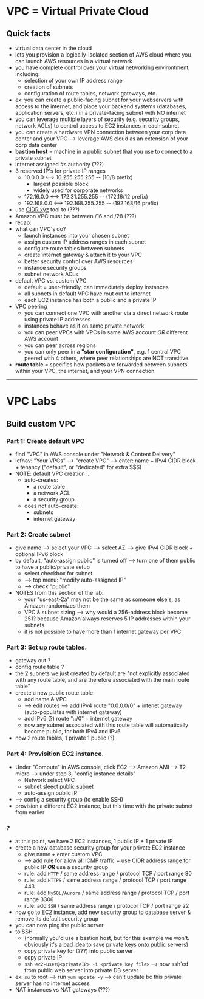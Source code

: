 # VPC = Virtual Private Cloud

## Quick facts
- virtual data center in the cloud
- lets you provision a logically-isolated section of AWS cloud where you can launch AWS resources in a virtual network
- you have complete control over your virtual networking environtment, including:
  - selection of your own IP address range
  - creation of subnets
  - configuration of route tables, network gateways, etc.
- ex: you can create a public-facing subnet for your webservers with access to the internet, and place your backend systems (databases, application servers, etc.) in a private-facing subnet with NO internet
- you can leverage multiple layers of security (e.g. security groups, network ACLs) to control access to EC2 instances in each subnet
- you can create a hardware VPN connection between your corp data center and your VPC --> leverage AWS cloud as an extension of your corp data center
- __bastion host__ = machine in a public subnet that you use to connect to a private subnet
- internet assigned #s authority (???)
- 3 reserved IP's for private IP ranges
  - 10.0.0.0 <--> 10.255.255.255 -- (10/8 prefix)
    - largest possible block
    - widely used for corporate networks
  - 172.16.0.0 <--> 172.31.255.255 -- (172.16/12 prefix)
  - 192.168.0.0 <--> 192.168.255.255 -- (192.168/16 prefix)
- use [CIDR.xyz](http://cidr.xyz/) tool to (???)
- Amazon VPC must be between /16 and /28 (???)
- recap:
- what can VPC's do?
  - launch instances into your chosen subnet
  - assign custom IP address ranges in each subnet
  - configure route tables between subnets
  - create internet gateway & attach it to your VPC
  - better security control over AWS resources
  - instance security groups
  - subnet network ACLs
- default VPC vs. custom VPC
  - default = user-friendly, can immediately deploy instances
  - all subnets in default VPC have rout out to internet
  - each EC2 instance has both a public and a private IP
- VPC peering
  - you can connect one VPC with another via a direct network route using private IP addresses
  - instances behave as if on same private network
  - you can peer VPCs with VPCs in same AWS account _OR_ different AWS account
  - you can peer across regions
  - you can only peer in a __"star configuration"__, e.g. 1 central VPC peered with 4 others, where peer relationships are NOT transitive
- __route table__ = specifies how packets are forwarded between subnets within your VPC, the internet, and your VPN connection

-----

# VPC Labs

## Build custom VPC

### Part 1: Create default VPC
- find "VPC" in AWS console under "Network & Content Delivery"
- lefnav: "Your VPCs" --> "create VPC" --> enter: name + IPv4 CIDR block + tenancy ("default", or "dedicated" for extra $$$)
- NOTE: default VPC creation ...
  - auto-creates:
    - a route table
    - a network ACL
    - a security group
  - does not auto-create:
    - subnets
    - internet gateway

### Part 2: Create subnet
- give name --> select your VPC --> select AZ --> give IPv4 CIDR block + optional IPv6 block
- by default, "auto-assign public" is turned off --> turn one of them public to have a public/private setup
  - select checkbox for subnet
  - --> top menu: "modify auto-assigned IP"
  - --> check "public"
- NOTES from this section of the lab:
  - your "us-east-2a" may not be the same as someone else's, as Amazon randomizes them
  - VPC & subnet sizing --> why would a 256-address block become 251? because Amazon always reserves 5 IP addresses within your subnets
  - it is not possible to have more than 1 internet gateway per VPC

### Part 3: Set up route tables.
- gateway out ?
- config route table ?
- the 2 subnets we just created by default are "not explicitly associated with any route table, and are therefore associated with the main route table"
- create a new public route table
  - add name & VPC
  - --> edit routes --> add IPv4 route "0.0.0.0/0" + intenet gateway (auto-populates with internet gateway)
  - add IPv6 (?) route "::/0" + internet gateway
  - now any subnet associated with this route table will automatically become public, for both IPv4 and IPv6
- now 2 route tables, 1 private 1 public (?)

### Part 4: Provisition EC2 instance.
- Under "Compute" in AWS console, click EC2 --> Amazon AMI --> T2 micro --> under step 3, "config instance details"
  - Network select VPC
  - subnet sleect public subnet
  - auto-assign public IP
- --> config a security group (to enable SSH)
- provision a different EC2 instance, but this time with the private subnet from earlier

### ?
- at this point, we have 2 EC2 instances, 1 public IP + 1 private IP
- create a new database security group for your private EC2 instance
  - give name + enter custom VPC
  - --> add rule for allow all ICMP traffic + use CIDR address range for public IP ___OR___ use a security group
  - rule: add `HTTP` / same address range / protocol TCP / port range 80
  - rule: add `HTTPS` / same address range / protocol TCP / port range 443
  - rule: add `MySQL/Aurora` / same address range / protocol TCP / port range 3306
  - rule: add `SSH` / same address range / protocol TCP / port range 22
- now go to EC2 instance, add new security group to database server & remove its default security group
- you can now ping the public server
- to SSH ...
  - (normally you'd use a bastion host, but for this example we won't. obviously it's a bad idea to save private keys onto public servers)
  - copy private key for (???) into public server
  - copy private IP
  - `ssh ec2-user@<privateIP> -i <private key file>` --> now ssh'ed from public web server into private DB server
- ex: `su` to root --> run `yum update -y` --> can't update bc this private server has no internet access
- NAT instances vs NAT gateways (???)
